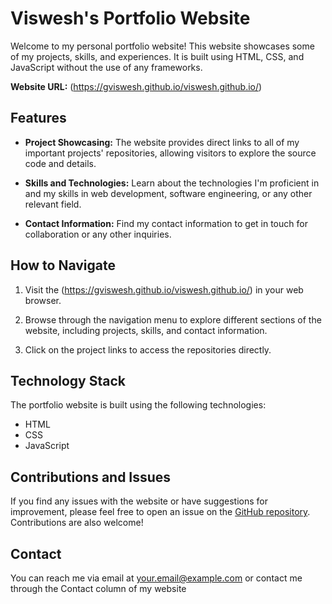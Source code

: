 # Viswesh's Portfolio Website

Welcome to my personal portfolio website! This website showcases some of my projects, skills, and experiences. It is built using HTML, CSS, and JavaScript without the use of any frameworks.

**Website URL:** (https://gviswesh.github.io/viswesh.github.io/)

## Features

- **Project Showcasing:** The website provides direct links to all of my important projects' repositories, allowing visitors to explore the source code and details.

- **Skills and Technologies:** Learn about the technologies I'm proficient in and my skills in web development, software engineering, or any other relevant field.

- **Contact Information:** Find my contact information to get in touch for collaboration or any other inquiries.

## How to Navigate

1. Visit the (https://gviswesh.github.io/viswesh.github.io/)   in your web browser.

2. Browse through the navigation menu to explore different sections of the website, including projects, skills, and contact information.

3. Click on the project links to access the repositories directly.

## Technology Stack

The portfolio website is built using the following technologies:

- HTML
- CSS
- JavaScript

## Contributions and Issues

If you find any issues with the website or have suggestions for improvement, please feel free to open an issue on the [GitHub repository](https://github.com/Gviswesh/viswesh.github.io/). Contributions are also welcome!

## Contact

You can reach me via email at [your.email@example.com](mailto:visweshsubramanian@hotmail.com) or contact me through the Contact column of my website

